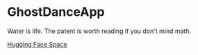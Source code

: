 # GhostDanceApp
Water is life. The patent is worth reading if you don't mind math.

[Hugging Face Space](https://huggingface.co/spaces/W48002/ghostDance)
